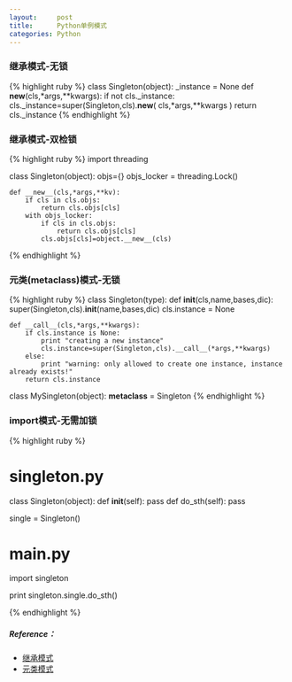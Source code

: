 ```yaml
---
layout:     post
title:      Python单例模式
categories: Python
---
```


### 继承模式-无锁

{% highlight ruby %}
class Singleton(object):
    _instance = None
    def __new__(cls,*args,**kwargs):
        if not cls._instance:
            cls._instance=super(Singleton,cls).__new__(
                cls,*args,**kwargs
            )
            return cls._instance
{% endhighlight %}

### 继承模式-双检锁

{% highlight ruby %}
import threading

class Singleton(object):
    objs={}
    objs_locker = threading.Lock()

    def __new__(cls,*args,**kv):
        if cls in cls.objs:
            return cls.objs[cls]
        with objs_locker:
            if cls in cls.objs:
                return cls.objs[cls]
            cls.objs[cls]=object.__new__(cls)
{% endhighlight %}

### 元类(metaclass)模式-无锁

{% highlight ruby %}
class Singleton(type):
    def __init__(cls,name,bases,dic):
        super(Singleton,cls).__init__(name,bases,dic)
        cls.instance = None
    
    def __call__(cls,*args,**kwargs):
        if cls.instance is None:
            print "creating a new instance"
            cls.instance=super(Singleton,cls).__call__(*args,**kwargs)
        else:
            print "warning: only allowed to create one instance, instance already exists!"
        return cls.instance

class MySingleton(object):
    __metaclass__ = Singleton
{% endhighlight %}

### import模式-无需加锁

{% highlight ruby %}
# singleton.py
class Singleton(object):
    def __init__(self):
        pass
    def do_sth(self):
        pass

single = Singleton()
# main.py
import singleton

print singleton.single.do_sth()

{% endhighlight %}

##### Reference：

* [继承模式][1]
* [元类模式][2]

[1]:https://github.com/SilverW0o0W/Blog-Code/blob/master/%E6%94%B9%E5%96%84Python%E7%A8%8B%E5%BA%8F%E7%9A%8491%E4%B8%AA%E5%BB%BA%E8%AE%AE/Suggestion%2050/singleton.py
[2]:https://github.com/SilverW0o0W/Blog-Code/blob/master/%E6%94%B9%E5%96%84Python%E7%A8%8B%E5%BA%8F%E7%9A%8491%E4%B8%AA%E5%BB%BA%E8%AE%AE/Suggestion%2062/singleton.py
